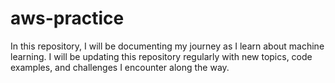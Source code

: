 # aws-practice
In this repository, I will be documenting my journey as I learn about machine learning. I will be updating this repository regularly with new topics, code examples, and challenges I encounter along the way.
